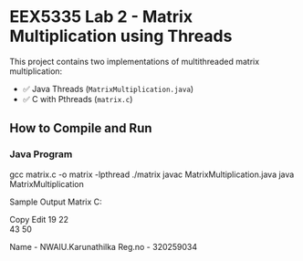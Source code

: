 # EEX5335 Lab 2 - Matrix Multiplication using Threads

This project contains two implementations of multithreaded matrix multiplication:

- ✅ Java Threads (`MatrixMultiplication.java`)
- ✅ C with Pthreads (`matrix.c`)

## How to Compile and Run

### Java Program
gcc matrix.c -o matrix -lpthread
./matrix
javac MatrixMultiplication.java
java MatrixMultiplication

Sample Output
Matrix C:

Copy
Edit
19 22  
43 50

Name - NWAIU.Karunathilka
Reg.no - 320259034
